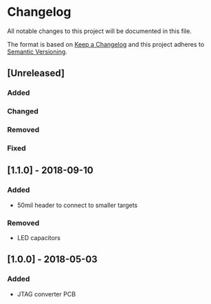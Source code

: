 # Changelog
All notable changes to this project will be documented in this file.

The format is based on [Keep a Changelog](http://keepachangelog.com/en/1.0.0/)
and this project adheres to [Semantic Versioning](http://semver.org/spec/v2.0.0.html).

## [Unreleased]

### Added

### Changed

### Removed

### Fixed


## [1.1.0] - 2018-09-10

### Added
- 50mil header to connect to smaller targets

### Removed
- LED capacitors


## [1.0.0] - 2018-05-03

### Added

- JTAG converter PCB
